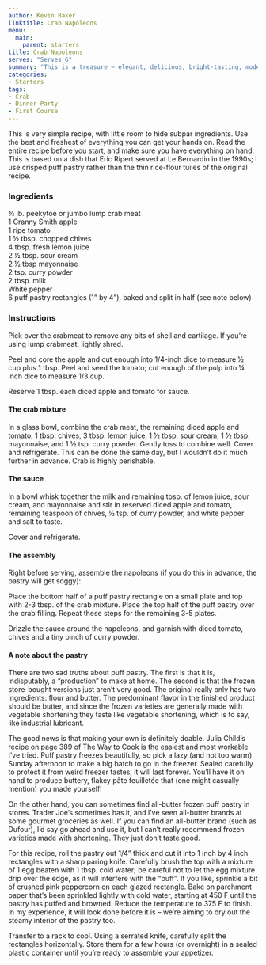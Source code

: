 ```yaml
---
author: Kevin Baker
linktitle: Crab Napoleons
menu:
  main:
    parent: starters
title: Crab Napoleons
serves: "Serves 6"
summary: "This is a treasure – elegant, delicious, bright-tasting, modern, and with all the components made in advance, it’s the perfect first course for a dinner party. "
categories:
- Starters
tags: 
- Crab
- Dinner Party
- First Course
---
```

This is very simple recipe, with little room to hide subpar ingredients. Use the best and freshest of everything you can get your hands on. Read the entire recipe before you start, and make sure you have everything on hand. This is based on a dish that Eric Ripert served at Le Bernardin in the 1990s; I use crisped puff pastry rather than the thin rice-flour tuiles of the original recipe.

### Ingredients

<div class="ingredient-list">

¾ lb. peekytoe or jumbo lump crab meat  
1 Granny Smith apple  
1 ripe tomato  
1 ½ tbsp. chopped chives   
4 tbsp. fresh lemon juice  
2 ½ tbsp. sour cream  
2 ½ tbsp mayonnaise  
2 tsp. curry powder  
2 tbsp. milk  
White pepper  
6 puff pastry rectangles (1” by 4”), baked and split in half (see note below)  

</div>

### Instructions
Pick over the crabmeat to remove any bits of shell and cartilage. If you’re using lump crabmeat, lightly shred. 

Peel and core the apple and cut enough into 1/4-inch dice to measure ½ cup plus 1 tbsp. Peel and seed the tomato; cut enough of the pulp into ¼ inch dice to measure 1/3 cup. 

Reserve 1 tbsp. each diced apple and tomato for sauce. 

#### The crab mixture
In a glass bowl, combine the crab meat, the remaining diced apple and tomato, 1 tbsp. chives, 3 tbsp. lemon juice, 1 ½ tbsp. sour cream, 1 ½ tbsp. mayonnaise, and 1 ½ tsp. curry powder. Gently toss to combine well. Cover and refrigerate. This can be done the same day, but I wouldn’t do it much further in advance. Crab is highly perishable.

#### The sauce
In a bowl whisk together the milk and remaining tbsp. of lemon juice, sour cream, and mayonnaise and stir in reserved diced apple and tomato, remaining teaspoon of chives, ½ tsp. of curry powder, and white pepper and salt to taste. 

Cover and refrigerate.

#### The assembly
Right before serving, assemble the napoleons (if you do this in advance, the pastry will get soggy):

Place the bottom half of a puff pastry rectangle on a small plate and top with 2-3 tbsp. of the crab mixture.  Place the top half of the puff pastry over the crab filling.  Repeat these steps for the remaining 3-5 plates.

Drizzle the sauce around the napoleons, and garnish with diced tomato, chives and a tiny pinch of curry powder.

#### A note about the pastry
There are two sad truths about puff pastry. The first is that it is, indisputably, a “production” to make at home. The second is that the frozen store-bought versions just aren’t very good. The original really only has two ingredients: flour and butter. The predominant flavor in the finished product should be butter, and since the frozen varieties are generally made with vegetable shortening they taste like vegetable shortening, which is to say, like industrial lubricant. 

The good news is that making your own is definitely doable. Julia Child’s recipe on page 389 of The Way to Cook is the easiest and most workable I’ve tried. Puff pastry freezes beautifully, so pick a lazy (and not too warm) Sunday afternoon to make a big batch to go in the freezer. Sealed carefully to protect it from weird freezer tastes, it will last forever. You’ll have it on hand to produce buttery, flakey pâte feuilletée that (one might casually mention) you made yourself!

On the other hand, you can sometimes find all-butter frozen puff pastry in stores. Trader Joe’s sometimes has it, and I’ve seen all-butter brands at some gourmet groceries as well. If you can find an all-butter brand (such as Dufour), I’d say go ahead and use it, but I can’t really recommend frozen varieties made with shortening. They just don’t taste good.

For this recipe, roll the pastry out 1/4” thick and cut it into 1 inch by 4 inch rectangles with a sharp paring knife. Carefully brush the top with a mixture of 1 egg beaten with 1 tbsp. cold water; be careful not to let the egg mixture drip over the edge, as it will interfere with the “puff”. If you like, sprinkle a bit of crushed pink peppercorn on each glazed rectangle.  Bake on parchment paper that’s been sprinkled lightly with cold water, starting at 450 F until the pastry has puffed and browned. Reduce the temperature to 375 F to finish. In my experience, it will look done before it is – we’re aiming to dry out the steamy interior of the pastry too.

Transfer to a rack to cool. Using a serrated knife, carefully split the rectangles horizontally. Store them for a few hours (or overnight) in a sealed plastic container until you’re ready to assemble your appetizer.